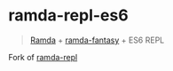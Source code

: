 # ramda-repl-es6
> [Ramda](http://ramdajs.com/) + [ramda-fantasy](https://www.npmjs.com/package/ramda-fantasy) + ES6 REPL

Fork of [ramda-repl](https://github.com/hemanth/ramda-repl)
